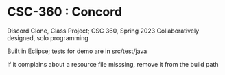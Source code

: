 # CSC-360 : Concord


Discord Clone, Class Project; CSC 360, Spring 2023
Collaboratively designed, solo programming

Built in Eclipse; tests for demo are in src/test/java

If it complains about a resource file misssing, remove it from the build path
